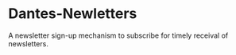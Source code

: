 # Dantes-Newletters
A newsletter sign-up mechanism to subscribe for timely receival of newsletters.
